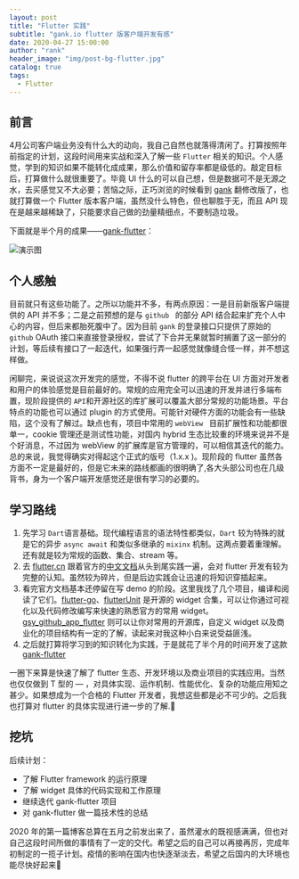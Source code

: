 ```yaml
---
layout: post
title: "Flutter 实践"
subtitle: "gank.io flutter 版客户端开发有感"
date: 2020-04-27 15:00:00
author: "rank"
header_image: "img/post-bg-flutter.jpg"
catalog: true
tags:
  - Flutter
---
```


## 前言

4月公司客户端业务没有什么大的动向，我自己自然也就落得清闲了。打算按照年前指定的计划，这段时间用来实战和深入了解一些 `Flutter` 相关的知识。个人感觉，学到的知识如果不能转化成成果，那么价值和留存率都是级低的。敲定目标后，打算做什么就很重要了。毕竟 UI 什么的可以自己想，但是数据可不是无源之水，去买感觉又不大必要；苦恼之际，正巧浏览的时候看到 [gank](https://gank.io/) 翻修改版了，也就打算做一个 Flutter 版本客户端，虽然没什么特色，但也聊胜于无，而且 API 现在是越来越稀缺了，只能要求自己做的劲量精细点，不要制造垃圾。

下面就是半个月的成果——[gank-flutter](https://github.com/Mr9527/GankClient-Flutter)：

![演示图](https://s1.ax1x.com/2020/04/27/Jfooa8.gif)



## 个人感触

目前就只有这些功能了。之所以功能并不多，有两点原因：一是目前新版客户端提供的 API 并不多；二是之前预想的是与 `github ` 的部分 API 结合起来扩充个人中心的内容，但后来都胎死腹中了。因为目前 `gank` 的登录接口只提供了原始的 `github` OAuth 接口来直接登录授权，尝试了下合并无果就暂时搁置了这一部分的计划，等后续有接口了一起迭代，如果强行弄一起感觉就像缝合怪一样，并不想这样做。

闲聊完，来说说这次开发完的感觉，不得不说 flutter 的跨平台在 UI 方面对开发者和用户的体验感觉是目前最好的。常规的应用完全可以迅速的开发并进行多端布置，现阶段提供的 `API`和开源社区的库扩展可以覆盖大部分常规的功能场景。平台特点的功能也可以通过 plugin 的方式使用。可能针对硬件方面的功能会有一些缺陷，这个没有了解过。缺点也有，项目中常用的 `webView ` 目前扩展性和功能都很单一，cookie 管理还是测试性功能，对国内 hybrid 生态比较重的环境来说并不是个好消息，不过因为 webView 的扩展库是官方管理的，可以相信其迭代的能力。总的来说，我觉得确实对得起这个正式的版号（1.x.x )。现阶段的 flutter 虽然各方面不一定是最好的，但是它未来的路线都画的很明确了,各大头部公司也在几级背书，身为一个客户端开发感觉还是很有学习的必要的。





## 学习路线

1. 先学习 `Dart`语言基础。现代编程语言的语法特性都类似，`Dart` 较为特殊的就是它的异步 `async await` 和类似多继承的 `mixinx` 机制。这两点要着重理解。还有就是较为常规的函数、集合、stream 等。
2. 去 [flutter.cn](https://flutter.cn/) 跟着官方的[中文文档](https://flutter.cn/docs)从头到尾实践一遍，会对 flutter 开发有较为完整的认知。虽然较为碎片，但是后边实践会让迅速的将知识穿插起来。
3. 看完官方文档基本还停留在写 demo 的阶段。这里我找了几个项目，编译和阅读了它们。[flutter-go](https://github.com/alibaba/flutter-go)、[flutterUnit](https://github.com/toly1994328/FlutterUnit) 是开源的 widget 合集，可以让你通过可视化以及代码修改编写来快速的熟悉官方的常用 widget。[gsy_github_app_flutter](https://github.com/CarGuo/gsy_github_app_flutter) 则可以让你对常用的开源库，自定义 widget 以及商业化的项目结构有一定的了解，读起来对我这种小白来说受益匪浅。
4. 之后就打算将学习到的知识转化为实践，于是就花了半个月的时间开发了这款 [gank-flutter](https://github.com/Mr9527/GankClient-Flutter)

一圈下来算是快速了解了 flutter 生态、开发环境以及商业项目的实践应用。当然也仅仅做到 T 型的 — ，对具体实现、运作机制、性能优化、复杂的功能应用知之甚少。如果想成为一个合格的 Flutter 开发者，我想这些都是必不可少的。之后我也打算对 flutter 的具体实现进行进一步的了解.:dog:



## 挖坑

后续计划：

- 了解 Flutter framework 的运行原理
- 了解 widget 具体的代码实现和工作原理
- 继续迭代 gank-flutter 项目
- 对 gank-flutter 做一篇技术性的总结



2020 年的第一篇博客总算在五月之前发出来了，虽然灌水的既视感满满，但也对自己这段时间所做的事情有了一定的交代。希望之后的自己可以再接再厉，完成年初制定的一揽子计划。疫情的影响在国内也快逐渐淡去，希望之后国内的大环境也能尽快好起来:pizza: